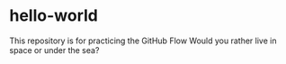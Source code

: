 # hello-world
This repository is for practicing the GitHub Flow
Would you rather live in space or under the sea?
